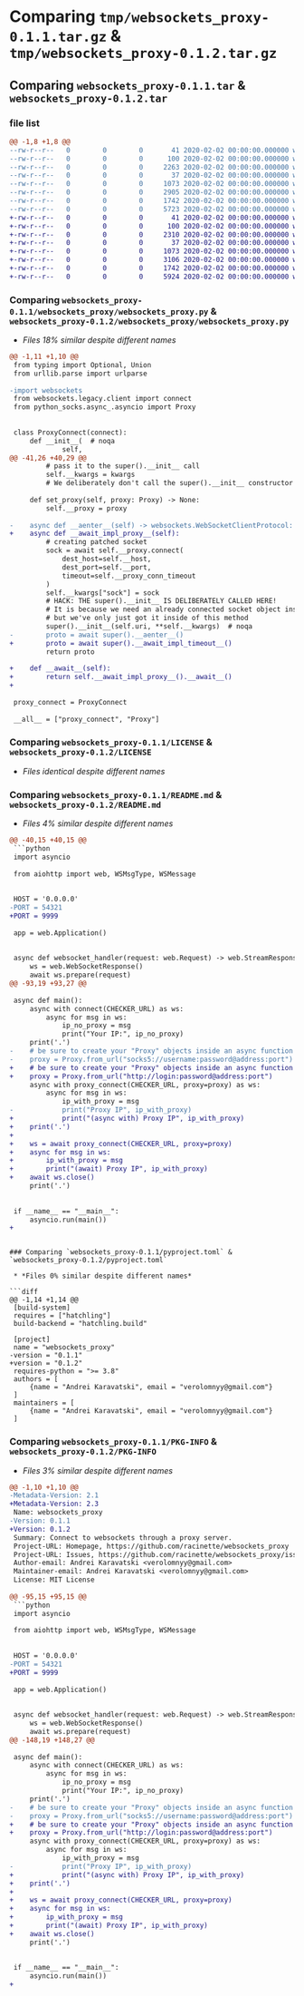 # Comparing `tmp/websockets_proxy-0.1.1.tar.gz` & `tmp/websockets_proxy-0.1.2.tar.gz`

## Comparing `websockets_proxy-0.1.1.tar` & `websockets_proxy-0.1.2.tar`

### file list

```diff
@@ -1,8 +1,8 @@
--rw-r--r--   0        0        0       41 2020-02-02 00:00:00.000000 websockets_proxy-0.1.1/requirements.txt
--rw-r--r--   0        0        0      100 2020-02-02 00:00:00.000000 websockets_proxy-0.1.1/websockets_proxy/__init__.py
--rw-r--r--   0        0        0     2263 2020-02-02 00:00:00.000000 websockets_proxy-0.1.1/websockets_proxy/websockets_proxy.py
--rw-r--r--   0        0        0       37 2020-02-02 00:00:00.000000 websockets_proxy-0.1.1/.gitignore
--rw-r--r--   0        0        0     1073 2020-02-02 00:00:00.000000 websockets_proxy-0.1.1/LICENSE
--rw-r--r--   0        0        0     2905 2020-02-02 00:00:00.000000 websockets_proxy-0.1.1/README.md
--rw-r--r--   0        0        0     1742 2020-02-02 00:00:00.000000 websockets_proxy-0.1.1/pyproject.toml
--rw-r--r--   0        0        0     5723 2020-02-02 00:00:00.000000 websockets_proxy-0.1.1/PKG-INFO
+-rw-r--r--   0        0        0       41 2020-02-02 00:00:00.000000 websockets_proxy-0.1.2/requirements.txt
+-rw-r--r--   0        0        0      100 2020-02-02 00:00:00.000000 websockets_proxy-0.1.2/websockets_proxy/__init__.py
+-rw-r--r--   0        0        0     2310 2020-02-02 00:00:00.000000 websockets_proxy-0.1.2/websockets_proxy/websockets_proxy.py
+-rw-r--r--   0        0        0       37 2020-02-02 00:00:00.000000 websockets_proxy-0.1.2/.gitignore
+-rw-r--r--   0        0        0     1073 2020-02-02 00:00:00.000000 websockets_proxy-0.1.2/LICENSE
+-rw-r--r--   0        0        0     3106 2020-02-02 00:00:00.000000 websockets_proxy-0.1.2/README.md
+-rw-r--r--   0        0        0     1742 2020-02-02 00:00:00.000000 websockets_proxy-0.1.2/pyproject.toml
+-rw-r--r--   0        0        0     5924 2020-02-02 00:00:00.000000 websockets_proxy-0.1.2/PKG-INFO
```

### Comparing `websockets_proxy-0.1.1/websockets_proxy/websockets_proxy.py` & `websockets_proxy-0.1.2/websockets_proxy/websockets_proxy.py`

 * *Files 18% similar despite different names*

```diff
@@ -1,11 +1,10 @@
 from typing import Optional, Union
 from urllib.parse import urlparse
 
-import websockets
 from websockets.legacy.client import connect
 from python_socks.async_.asyncio import Proxy
 
 
 class ProxyConnect(connect):
     def __init__(  # noqa
             self,
@@ -41,26 +40,29 @@
         # pass it to the super().__init__ call
         self.__kwargs = kwargs
         # We deliberately don't call the super().__init__ constructor method YET!
 
     def set_proxy(self, proxy: Proxy) -> None:
         self.__proxy = proxy
 
-    async def __aenter__(self) -> websockets.WebSocketClientProtocol:
+    async def __await_impl_proxy__(self):
         # creating patched socket
         sock = await self.__proxy.connect(
             dest_host=self.__host,
             dest_port=self.__port,
             timeout=self.__proxy_conn_timeout
         )
         self.__kwargs["sock"] = sock
         # HACK: THE super().__init__ IS DELIBERATELY CALLED HERE!
         # It is because we need an already connected socket object inside the constructor,
         # but we've only just got it inside of this method
         super().__init__(self.uri, **self.__kwargs)  # noqa
-        proto = await super().__aenter__()
+        proto = await super().__await_impl_timeout__()
         return proto
 
+    def __await__(self):
+        return self.__await_impl_proxy__().__await__()
+
 
 proxy_connect = ProxyConnect
 
 __all__ = ["proxy_connect", "Proxy"]
```

### Comparing `websockets_proxy-0.1.1/LICENSE` & `websockets_proxy-0.1.2/LICENSE`

 * *Files identical despite different names*

### Comparing `websockets_proxy-0.1.1/README.md` & `websockets_proxy-0.1.2/README.md`

 * *Files 4% similar despite different names*

```diff
@@ -40,15 +40,15 @@
 ```python
 import asyncio
 
 from aiohttp import web, WSMsgType, WSMessage
 
 
 HOST = '0.0.0.0'
-PORT = 54321
+PORT = 9999
 
 app = web.Application()
 
 
 async def websocket_handler(request: web.Request) -> web.StreamResponse:
     ws = web.WebSocketResponse()
     await ws.prepare(request)
@@ -93,19 +93,27 @@
 
 async def main():
     async with connect(CHECKER_URL) as ws:
         async for msg in ws:
             ip_no_proxy = msg
             print("Your IP:", ip_no_proxy)
     print('.')
-    # be sure to create your "Proxy" objects inside an async function 
-    proxy = Proxy.from_url("socks5://username:password@address:port")
+    # be sure to create your "Proxy" objects inside an async function
+    proxy = Proxy.from_url("http://login:password@address:port")
     async with proxy_connect(CHECKER_URL, proxy=proxy) as ws:
         async for msg in ws:
             ip_with_proxy = msg
-            print("Proxy IP", ip_with_proxy)
+            print("(async with) Proxy IP", ip_with_proxy)
+    print('.')
+
+    ws = await proxy_connect(CHECKER_URL, proxy=proxy)
+    async for msg in ws:
+        ip_with_proxy = msg
+        print("(await) Proxy IP", ip_with_proxy)
+    await ws.close()
     print('.')
 
 
 if __name__ == "__main__":
     asyncio.run(main())
+
 ```
```

### Comparing `websockets_proxy-0.1.1/pyproject.toml` & `websockets_proxy-0.1.2/pyproject.toml`

 * *Files 0% similar despite different names*

```diff
@@ -1,14 +1,14 @@
 [build-system]
 requires = ["hatchling"]
 build-backend = "hatchling.build"
 
 [project]
 name = "websockets_proxy"
-version = "0.1.1"
+version = "0.1.2"
 requires-python = ">= 3.8"
 authors = [
     {name = "Andrei Karavatski", email = "verolomnyy@gmail.com"}
 ]
 maintainers = [
     {name = "Andrei Karavatski", email = "verolomnyy@gmail.com"}
 ]
```

### Comparing `websockets_proxy-0.1.1/PKG-INFO` & `websockets_proxy-0.1.2/PKG-INFO`

 * *Files 3% similar despite different names*

```diff
@@ -1,10 +1,10 @@
-Metadata-Version: 2.1
+Metadata-Version: 2.3
 Name: websockets_proxy
-Version: 0.1.1
+Version: 0.1.2
 Summary: Connect to websockets through a proxy server.
 Project-URL: Homepage, https://github.com/racinette/websockets_proxy
 Project-URL: Issues, https://github.com/racinette/websockets_proxy/issues
 Author-email: Andrei Karavatski <verolomnyy@gmail.com>
 Maintainer-email: Andrei Karavatski <verolomnyy@gmail.com>
 License: MIT License
         
@@ -95,15 +95,15 @@
 ```python
 import asyncio
 
 from aiohttp import web, WSMsgType, WSMessage
 
 
 HOST = '0.0.0.0'
-PORT = 54321
+PORT = 9999
 
 app = web.Application()
 
 
 async def websocket_handler(request: web.Request) -> web.StreamResponse:
     ws = web.WebSocketResponse()
     await ws.prepare(request)
@@ -148,19 +148,27 @@
 
 async def main():
     async with connect(CHECKER_URL) as ws:
         async for msg in ws:
             ip_no_proxy = msg
             print("Your IP:", ip_no_proxy)
     print('.')
-    # be sure to create your "Proxy" objects inside an async function 
-    proxy = Proxy.from_url("socks5://username:password@address:port")
+    # be sure to create your "Proxy" objects inside an async function
+    proxy = Proxy.from_url("http://login:password@address:port")
     async with proxy_connect(CHECKER_URL, proxy=proxy) as ws:
         async for msg in ws:
             ip_with_proxy = msg
-            print("Proxy IP", ip_with_proxy)
+            print("(async with) Proxy IP", ip_with_proxy)
+    print('.')
+
+    ws = await proxy_connect(CHECKER_URL, proxy=proxy)
+    async for msg in ws:
+        ip_with_proxy = msg
+        print("(await) Proxy IP", ip_with_proxy)
+    await ws.close()
     print('.')
 
 
 if __name__ == "__main__":
     asyncio.run(main())
+
 ```
```

